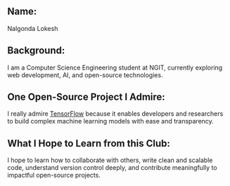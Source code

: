 ## Name:
Nalgonda Lokesh

## Background:
I am a Computer Science Engineering student at NGIT, currently exploring web development, AI, and open-source technologies.

## One Open-Source Project I Admire:
I really admire [TensorFlow](https://github.com/tensorflow/tensorflow) because it enables developers and researchers to build complex machine learning models with ease and transparency.

## What I Hope to Learn from this Club:
I hope to learn how to collaborate with others, write clean and scalable code, understand version control deeply, and contribute meaningfully to impactful open-source projects.

